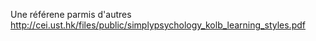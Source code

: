 
Une référene  parmis d'autres
http://cei.ust.hk/files/public/simplypsychology_kolb_learning_styles.pdf
